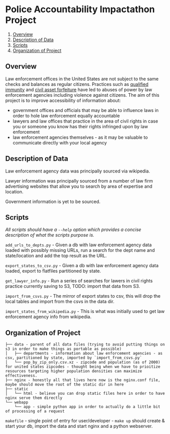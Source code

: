 # Police Accountability Impactathon Project

1. [Overview](#overview)
1. [Description of Data](#data)
1. [Scripts](#scripts)
1. [Organization of Project](#project_org)

## <a id='overview'>Overview</a>

Law enforcement offices in the United States are not subject to the same checks and balances as regular citizens.
Practices such as
[qualified immunity](https://en.wikipedia.org/wiki/Qualified_immunity) and
[civil asset forfeiture](https://en.wikipedia.org/wiki/Civil_forfeiture_in_the_United_States)
have led to abuses of power by law enforcement agencies including violence against citizens.
The aim of this project is to improve accessibility of information about:
* government offices and officials that may be able to influence laws in order to hole law enforcement equally accountable
* lawyers and law offices that practice in the area of civil rights in case you or someone you know has their rights infringed upon by law enforcement
* law enforcement agencies themselves - as it may be valuable to communicate directly with your local agency

## <a id='data'>Description of Data</a>
Law enforcement agency data was principally sourced via wikipedia.

Lawyer information was principally sourced from a number of law firm advertising websites that allow you to search by area of expertise and location.

Government information is yet to be sourced.


## <a id='scripts'>Scripts</a>

_All scripts should have a `--help` option which provides a concise description of what the scripts purpose is._

`add_urls_to_depts.py` - Given a db with law enforcement agency data loaded with possibly missing URLs, run a search for the dept name and state/location and add the top result as the URL.

`export_states_to_csv.py` - Given a db with law enforcement agency data loaded, export to flatfiles partitioned by state.

`get_lawyer_info.py` - Run a series of searches for lawers in civil rights practice currently saving to S3, TODO: import that data from S3.

`import_from_csvs.py` - The mirror of export states to csv, this will drop the local tables and import from the csvs in the data dir.

`import_states_from_wikipedia.py` - This is what was initially used to get law enforcement agency info from wikipedia.


## <a id='project_org'>Organization of Project</a>

```
├── data - parent of all data files (trying to avoid putting things on s3 in order to make things as portable as possible)
│   ├── departments - information about law enforcement agencies - as csv, partitioned by state, imported by `import_from_csvs.py`
│   └── pop_by_zip_only.csv.xz - zipcode and population (as of 2000) for united states zipcodes - thought being when we have to prioitize resources targeting higher population densities can maximize effectiveness.
├── nginx - honestly all that lives here now is the nginx.conf file, maybe should move the root of the static dir in here
├── static
│   └── html - believe you can drop static files here in order to have nginx serve them directly
└── webapp
    └── app - simple python app in order to actually do a little bit of processing of a request
```

`makefile` - single point of entry for user/developer - `make up` should create & start your db, import the data and start nginx and a python webserver.
